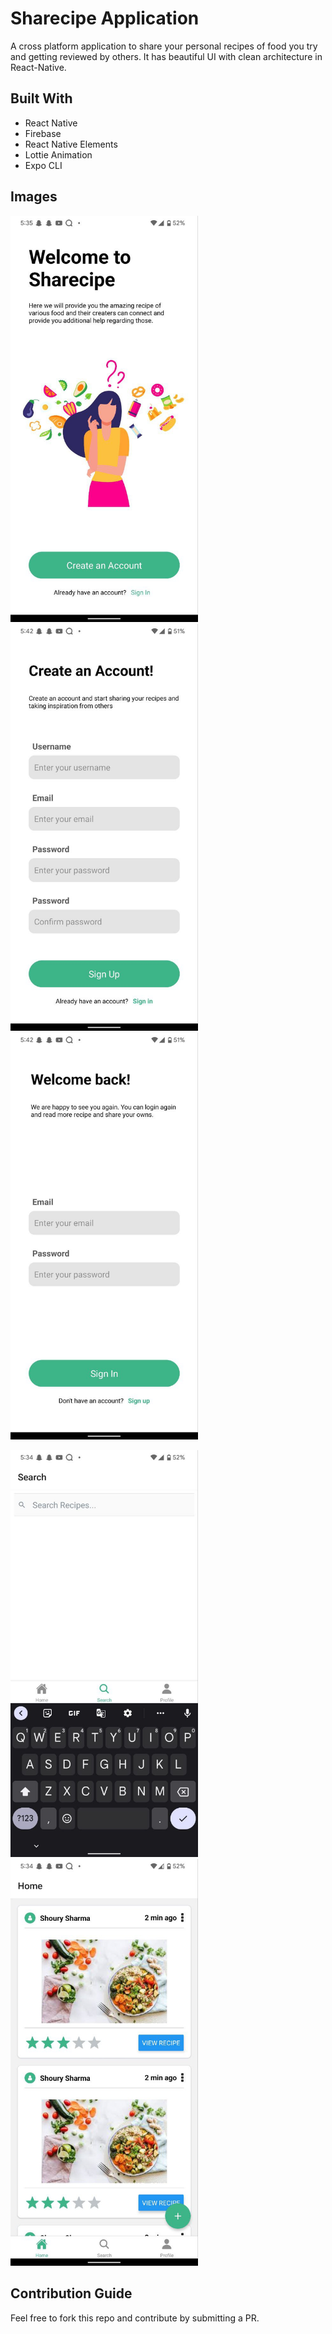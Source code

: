 # Sharecipe Application

A cross platform application to share your personal recipes of food you try and getting reviewed by others. It has beautiful UI with clean architecture in React-Native.

## Built With
- React Native
- Firebase
- React Native Elements
- Lottie Animation
- Expo CLI

## Images
<p float="left">
  <img src="https://raw.githubusercontent.com/galanteria01/sharecipe/master/.github/brands/sample1.jpg" width="300" />
  <img src="https://raw.githubusercontent.com/galanteria01/sharecipe/master/.github/brands/sample2.jpg" width="300" /> 
  <img src="https://raw.githubusercontent.com/galanteria01/sharecipe/master/.github/brands/sample3.jpg" width="300" />
</p>
<p float="left">
  <img src="https://raw.githubusercontent.com/galanteria01/sharecipe/master/.github/brands/sample4.jpg" width="300" />
  <img src="https://raw.githubusercontent.com/galanteria01/sharecipe/master/.github/brands/sample5.jpg" width="300" /> 
</p>

## Contribution Guide
Feel free to fork this repo and contribute by submitting a PR.
